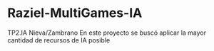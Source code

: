# Raziel-MultiGames-IA
TP2.IA Nieva/Zambrano
En este proyecto se buscó aplicar la mayor cantidad de recursos de IA posible
